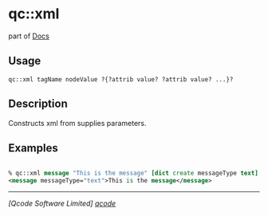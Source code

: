 qc::xml
=======

part of [Docs](.)

Usage
-----
`
        qc::xml tagName nodeValue ?{?attrib value? ?attrib value? ...}?
    `

Description
-----------
Constructs xml from supplies parameters.

Examples
--------
```tcl

% qc::xml message "This is the message" [dict create messageType text]
<message messageType="text">This is the message</message>
```

----------------------------------
*[Qcode Software Limited] [qcode]*

[qcode]: http://www.qcode.co.uk "Qcode Software"